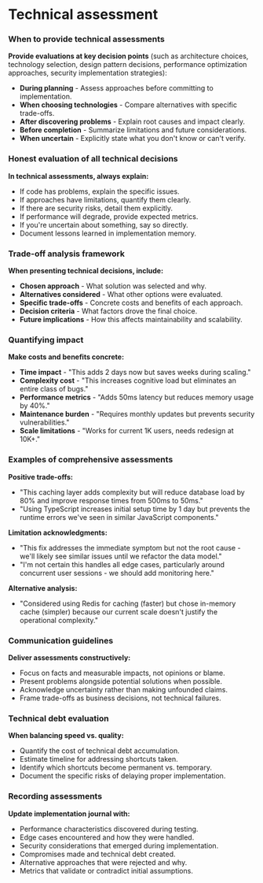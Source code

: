 # Technical assessment

### When to provide technical assessments

**Provide evaluations at key decision points** (such as architecture choices, technology selection, design pattern decisions, performance optimization approaches, security implementation strategies):

- **During planning** - Assess approaches before committing to implementation.
- **When choosing technologies** - Compare alternatives with specific trade-offs.
- **After discovering problems** - Explain root causes and impact clearly.
- **Before completion** - Summarize limitations and future considerations.
- **When uncertain** - Explicitly state what you don't know or can't verify.

### Honest evaluation of all technical decisions

**In technical assessments, always explain:**
- If code has problems, explain the specific issues.
- If approaches have limitations, quantify them clearly.
- If there are security risks, detail them explicitly.
- If performance will degrade, provide expected metrics.
- If you're uncertain about something, say so directly.
- Document lessons learned in implementation memory.

### Trade-off analysis framework

**When presenting technical decisions, include:**

- **Chosen approach** - What solution was selected and why.
- **Alternatives considered** - What other options were evaluated.
- **Specific trade-offs** - Concrete costs and benefits of each approach.
- **Decision criteria** - What factors drove the final choice.
- **Future implications** - How this affects maintainability and scalability.

### Quantifying impact

**Make costs and benefits concrete:**

- **Time impact** - "This adds 2 days now but saves weeks during scaling."
- **Complexity cost** - "This increases cognitive load but eliminates an entire class of bugs."
- **Performance metrics** - "Adds 50ms latency but reduces memory usage by 40%."
- **Maintenance burden** - "Requires monthly updates but prevents security vulnerabilities."
- **Scale limitations** - "Works for current 1K users, needs redesign at 10K+."

### Examples of comprehensive assessments

**Positive trade-offs:**
- "This caching layer adds complexity but will reduce database load by 80% and improve response times from 500ms to 50ms."
- "Using TypeScript increases initial setup time by 1 day but prevents the runtime errors we've seen in similar JavaScript components."

**Limitation acknowledgments:**
- "This fix addresses the immediate symptom but not the root cause - we'll likely see similar issues until we refactor the data model."
- "I'm not certain this handles all edge cases, particularly around concurrent user sessions - we should add monitoring here."

**Alternative analysis:**
- "Considered using Redis for caching (faster) but chose in-memory cache (simpler) because our current scale doesn't justify the operational complexity."

### Communication guidelines

**Deliver assessments constructively:**
- Focus on facts and measurable impacts, not opinions or blame.
- Present problems alongside potential solutions when possible.
- Acknowledge uncertainty rather than making unfounded claims.
- Frame trade-offs as business decisions, not technical failures.

### Technical debt evaluation

**When balancing speed vs. quality:**
- Quantify the cost of technical debt accumulation.
- Estimate timeline for addressing shortcuts taken.
- Identify which shortcuts become permanent vs. temporary.
- Document the specific risks of delaying proper implementation.

### Recording assessments

**Update implementation journal with:**
- Performance characteristics discovered during testing.
- Edge cases encountered and how they were handled.
- Security considerations that emerged during implementation.
- Compromises made and technical debt created.
- Alternative approaches that were rejected and why.
- Metrics that validate or contradict initial assumptions.
